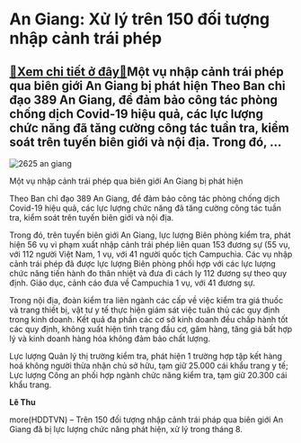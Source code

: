 An Giang: Xử lý trên 150 đối tượng nhập cảnh trái phép
======================================================

[:gift:Xem chi tiết ở đây:gift:](https://hddtvn.com/an-giang-xu-ly-tren-150-doi-tuong-nhap-canh-trai-phep/)Một vụ nhập cảnh trái phép qua biên giới An Giang bị phát hiện Theo Ban chỉ đạo 389 An Giang, để đảm bảo công tác phòng chống dịch Covid-19 hiệu quả, các lực lượng chức năng đã tăng cường công tác tuần tra, kiểm soát trên tuyến biên giới và nội địa. Trong đó, …
---------------------------------------------------------------------------------------------------------------------------------------------------------------------------------------------------------------------------------------------------------------------





![2625 an giang](https://haiquanonline.com.vn/stores/news_dataimages/hoalt/082020/24/14/in_article/2625_an_giang.jpg?rt=20200824144720 "undefined")


Một vụ nhập cảnh trái phép qua biên giới An Giang bị phát hiện



Theo Ban chỉ đạo 389 An Giang, để đảm bảo công tác phòng chống dịch Covid-19 hiệu quả, các lực lượng chức năng đã tăng cường công tác tuần tra, kiểm soát trên tuyến biên giới và nội địa.


Trong đó, trên tuyến biên giới An Giang, lực lượng Biên phòng kiểm tra, phát hiện 56 vụ vi phạm xuất nhập cảnh trái phép liên quan 153 đương sự (55 vụ, với 112 người Việt Nam, 1 vụ, với 41 người quốc tịch Campuchia. Các vụ nhập cảnh trái phép đã được lực lượng Biên phòng phối hợp với các lực lượng chức năng tiến hành đo thân nhiệt và đưa đi cách ly 112 đương sự theo quy định. Giáo dục, cảnh cáo đưa về Campuchia 1 vụ, với 41 đương sự.


Trong nội địa, đoàn kiểm tra liên ngành các cấp về việc kiểm tra giá thuốc và trang thiết bị, vật tư y tế thực hiện giám sát việc tuân thủ các quy định trong kinh doanh. Kết quả đa phần các cơ sở kinh doanh đều chấp hành tốt các quy định, không xuất hiện tình trạng đầu cơ, găm hàng, tăng giá bất hợp lý và kinh doanh hàng hóa không đảm bảo chất lượng.


Lực lượng Quản lý thị trường kiểm tra, phát hiện 1 trường hợp tập kết hàng hoá không người thừa nhận chủ sở hữu, tạm giữ 25.000 cái khẩu trang y tế; Lực lượng Công an phối hợp ngành chức năng kiểm tra, tạm giữ 20.300 cái khẩu trang.




**Lê Thu**



more(HDDTVN) – Trên 150 đối tượng nhập cảnh trái pháp qua biên giới An Giang đã bị lực lượng chức năng phát hiện, xử lý trong tháng 8.

